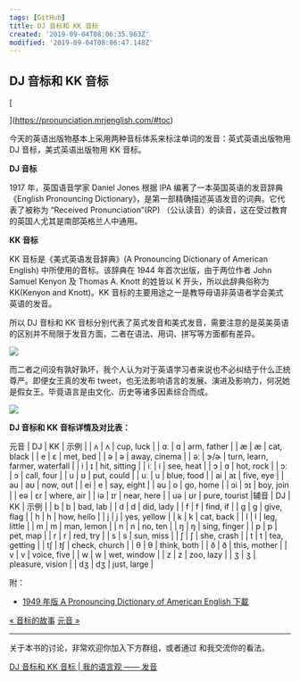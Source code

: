 ```yaml
---
tags: [GitHub]
title: DJ 音标和 KK 音标
created: '2019-09-04T08:06:35.963Z'
modified: '2019-09-04T08:06:47.148Z'
---
```


## DJ 音标和 KK 音标

[

](https://pronunciation.mrjenglish.com/#toc)

今天的英语出版物基本上采用两种音标体系来标注单词的发音：英式英语出版物用 DJ 音标，美式英语出版物用 KK 音标。

**DJ 音标**

1917 年，英国语音学家 Daniel Jones 根据 IPA 编著了一本英国英语的发音辞典《English Pronouncing Dictionary》，是第一部精确描述英语发音的词典。它代表了被称为 “Received Pronunciation”(RP) （公认读音）的读音，这在受过教育的英国人尤其是南部英格兰人中通用。

**KK 音标**

KK 音标是《美式英语发音辞典》(A Pronouncing Dictionary of American English) 中所使用的音标。该辞典在 1944 年首次出版，由于两位作者 John Samuel Kenyon 及 Thomas A. Knott 的姓皆以 K 开头，所以此辞典俗称为 KK(Kenyon and Knott)。KK 音标的主要用途之一是教导母语非英语者学会美式英语的发音。

所以 DJ 音标和 KK 音标分别代表了英式发音和美式发音，需要注意的是英美英语的区别并不局限于发音方面，二者在语法、用词、拼写等方面都有差异。

![](https://pronunciation.mrjenglish.com/images/vs.jpg)

而二者之间没有孰好孰坏，我个人认为对于英语学习者来说也不必纠结于什么正统尊严。即便女王真的发布 tweet，也无法影响语言的发展、演进及影响力，何况她是假女王。毕竟语言是由文化、历史等诸多因素综合而成。

![](https://pronunciation.mrjenglish.com/images/q.png)

**DJ 音标和 KK 音标详情及对比表：**

元音
| DJ | KK | 示例 |
| ʌ | ʌ | cup, luck |
| ɑː | ɑ | arm, father |
| æ | æ | cat, black |
| e | ɛ | met, bed |
| ə | ə | away, cinema |
| əː | ɝ/ɚ | turn, learn, farmer, waterfall |
| i | ɪ | hit, sitting |
| iː | i | see, heat |
| ɔ | ɑ | hot, rock |
| ɔː | ɔ | call, four |
| u | ʊ | put, could |
| uː | u | blue, food |
| ai | aɪ | five, eye |
| au | aʊ | now, out |
| ei | e | say, eight |
| əu | o | go, home |
| ɔi | ɔɪ | boy, join |
| eə | ɛr | where, air |
| iə | ɪr | near, here |
| uə | ʊr | pure, tourist |辅音
| DJ | KK | 示例 |
| b | b | bad, lab |
| d | d | did, lady |
| f | f | find, if |
| g | g | give, flag |
| h | h | how, hello |
| j | j | yes, yellow |
| k | k | cat, back |
| l | l | leg, little |
| m | m | man, lemon |
| n | n | no, ten |
| ŋ | ŋ | sing, finger |
| p | p | pet, map |
| r | r | red, try |
| s | s | sun, miss |
| ʃ | ʃ | she, crash |
| t | t | tea, getting |
| tʃ | tʃ | check, church |
| θ | θ | think, both |
| ð | ð | this, mother |
| v | v | voice, five |
| w | w | wet, window |
| z | z | zoo, lazy |
| ʒ | ʒ | pleasure, vision |
| dʒ | dʒ | just, large |

附：

*   [1949 年版 A Pronouncing Dictionary of American English 下載](http://www.archive.org/details/pronouncingdicti00unse)

[« 音标的故事](https://pronunciation.mrjenglish.com/ps/story.html) [元音 »](https://pronunciation.mrjenglish.com/ps/v.html)

---

关于本书的讨论，非常欢迎你加入下方群组，或者通过 [](#)和我交流你的看法。

[DJ 音标和 KK 音标 | 我的语言观 —— 发音](https://pronunciation.mrjenglish.com/ps/jk.html)

